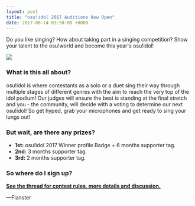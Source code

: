 ```yaml
---
layout: post
title: "osu!idol 2017 Auditions Now Open"
date: 2017-08-14 03:50:00 +0000
---
```


Do you like singing? How about taking part in a singing competition? Show your talent to the osu!world and become this year's osu!idol!

![](/wiki/shared/news/2017-08-14-osu-idol-2017-auditions-now-open/banner.jpg)

### What is this all about?

osu!idol is where contestants as a solo or a duet sing their way through multiple stages of different genres with the aim to reach the very top of the idol podium! Our judges will ensure the best is standing at the final stretch and you - the community, will decide with a voting to determine our next osu!idol! So get hyped, grab your microphones and get ready to sing your lungs out!

### But wait, are there any prizes?

- **1st:** osu!idol 2017 Winner profile Badge + 6 months supporter tag.
- **2nd:** 3 months supporter tag.
- **3rd:** 2 months supporter tag.

### So where do I sign up?

[**See the thread for contest rules, more details and discussion.**](https://osu.ppy.sh/community/forums/posts/6120649)

—Flanster
